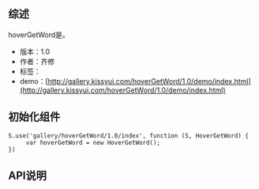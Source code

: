 ## 综述

hoverGetWord是。

* 版本：1.0
* 作者：齐修
* 标签：
* demo：[http://gallery.kissyui.com/hoverGetWord/1.0/demo/index.html](http://gallery.kissyui.com/hoverGetWord/1.0/demo/index.html)

## 初始化组件

    S.use('gallery/hoverGetWord/1.0/index', function (S, HoverGetWord) {
         var hoverGetWord = new HoverGetWord();
    })

## API说明
